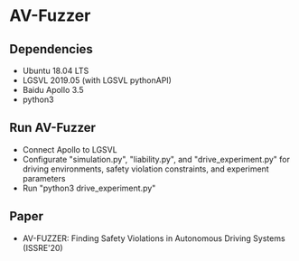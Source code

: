 # AV-Fuzzer

## Dependencies
  * Ubuntu 18.04 LTS
  * LGSVL 2019.05 (with LGSVL pythonAPI)
  * Baidu Apollo 3.5
  * python3
  
## Run AV-Fuzzer
  * Connect Apollo to LGSVL
  * Configurate "simulation.py", "liability.py", and "drive_experiment.py" for driving environments, safety violation constraints, and experiment parameters
  * Run "python3 drive_experiment.py"

## Paper
  * AV-FUZZER: Finding Safety Violations in Autonomous Driving Systems (ISSRE'20)
